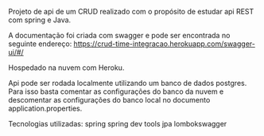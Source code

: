 Projeto de api de um CRUD realizado com o propósito de estudar api REST com spring e Java.

A documentação foi criada com swagger e pode ser encontrada no seguinte endereço: https://crud-time-integracao.herokuapp.com/swagger-ui/#/

Hospedado na nuvem com Heroku.

Api pode ser rodada localmente utilizando um banco de dados postgres. Para isso basta comentar as configurações do banco da nuvem e descomentar as configurações do banco local no documento application.properties.

Tecnologias utilizadas:
spring
spring dev tools
jpa
lombokswagger

